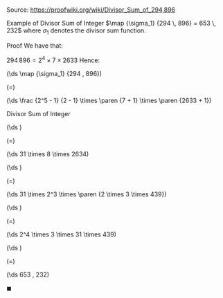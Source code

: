 # 

Source: https://proofwiki.org/wiki/Divisor_Sum_of_294,896

Example of Divisor Sum of Integer
$\map {\sigma_1} {294 \, 896} = 653 \, 232$
where $\sigma_1$ denotes the divisor sum function.


Proof
We have that:

$294 \, 896 = 2^4 \times 7 \times 2633$
Hence:














\(\ds \map {\sigma_1} {294 \, 896}\)

\(=\)







\(\ds \frac {2^5 - 1} {2 - 1} \times \paren {7 + 1} \times \paren {2633 + 1}\)





Divisor Sum of Integer














\(\ds \)

\(=\)







\(\ds 31 \times 8 \times 2634\)




















\(\ds \)

\(=\)







\(\ds 31 \times 2^3 \times \paren {2 \times 3 \times 439}\)




















\(\ds \)

\(=\)







\(\ds 2^4 \times 3 \times 31 \times 439\)




















\(\ds \)

\(=\)







\(\ds 653 \, 232\)









$\blacksquare$





